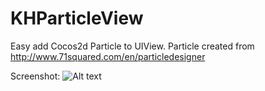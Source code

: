 KHParticleView
==============

Easy add Cocos2d Particle to UIView. Particle created from http://www.71squared.com/en/particledesigner

Screenshot:
![Alt text](https://www.dropbox.com/s/gg242m2g04rcnos/KHParticleViewDemo.png)

